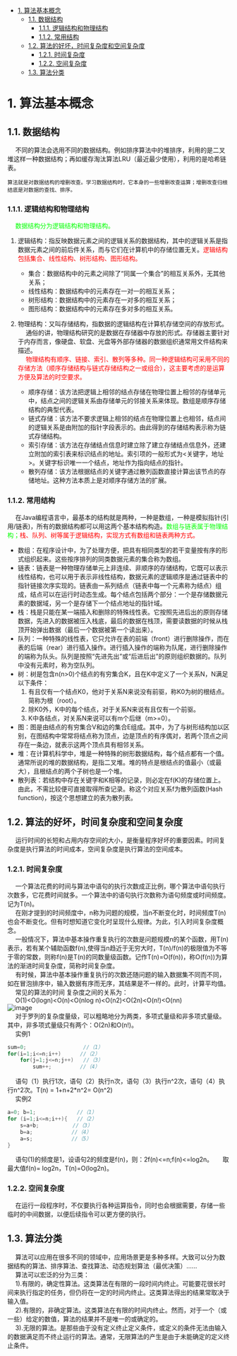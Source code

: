 
<!-- TOC -->

- [1. 算法基本概念](#1-算法基本概念)
    - [1.1. 数据结构](#11-数据结构)
        - [1.1.1. 逻辑结构和物理结构](#111-逻辑结构和物理结构)
        - [1.1.2. 常用结构](#112-常用结构)
    - [1.2. 算法的好坏，时间复杂度和空间复杂度](#12-算法的好坏时间复杂度和空间复杂度)
        - [1.2.1. 时间复杂度](#121-时间复杂度)
        - [1.2.2. 空间复杂度](#122-空间复杂度)
    - [1.3. 算法分类](#13-算法分类)

<!-- /TOC -->

# 1. 算法基本概念

## 1.1. 数据结构  
&emsp; 不同的算法会选用不同的数据结构。例如排序算法中的堆排序，利用的是二叉堆这样一种数据结构；再如缓存淘汰算法LRU（最近最少使用），利用的是哈希链表。 

    算法就是对数据结构的增删改查。学习数据结构时，它本身的一些增删改查运算；增删改查归根结底是对数据的查找、排序。

### 1.1.1. 逻辑结构和物理结构  
&emsp; <font color = "lime">数据结构分为逻辑结构和物理结构。</font>  
1. 逻辑结构：指反映数据元素之间的逻辑关系的数据结构，其中的逻辑关系是指数据元素之间的前后件关系，而与它们在计算机中的存储位置无关。<font color = "red">逻辑结构包括集合、线性结构、树形结构、图形结构。</font>  

    * 集合：数据结构中的元素之间除了“同属一个集合”的相互关系外，无其他关系；  
    * 线性结构：数据结构中的元素存在一对一的相互关系；  
    * 树形结构：数据结构中的元素存在一对多的相互关系；  
    * 图形结构：数据结构中的元素存在多对多的相互关系。  

2. 物理结构：又叫存储结构，指数据的逻辑结构在计算机存储空间的存放形式。  
&emsp; 通俗的讲，物理结构研究的是数据在存储器中存放的形式。存储器主要针对于内存而言，像硬盘、软盘、光盘等外部存储器的数据组织通常用文件结构来描述。  
&emsp; <font color = "red">物理结构有顺序、链接、索引、散列等多种。同一种逻辑结构可采用不同的存储方法（顺序存储结构与链式存储结构之一或组合），这主要考虑的是运算方便及算法的时空要求。</font>  

    * 顺序存储：该方法把逻辑上相邻的结点存储在物理位置上相邻的存储单元中，结点之间的逻辑关系由存储单元的邻接关系来体现。数组是顺序存储结构的典型代表。  
    * 链式存储：该方法不要求逻辑上相邻的结点在物理位置上也相邻，结点间的逻辑关系是由附加的指针字段表示的。由此得到的存储结构表示称为链式存储结构。  
    * 索引存储：该方法在存储结点信息时建立除了建立存储结点信息外，还建立附加的索引表来标识结点的地址。索引项的一般形式为<关键字，地址>。关键字标识唯一一个结点，地址作为指向结点的指针。  
    * 散列存储：该方法根据结点的关键字通过散列函数直接计算出该节点的存储地址。这种方法本质上是对顺序存储方法的扩展。  

### 1.1.2. 常用结构  
&emsp; 在Java编程语言中，最基本的结构就是两种，一种是数组，一种是模拟指针(引用/链表)，所有的数据结构都可以用这两个基本结构构造。<font color = "lime">数组与链表属于物理结构；</font><font color = "red">栈、队列、树等属于逻辑结构，实现方式有数组和链表两种方式。</font>  

* 数组：在程序设计中，为了处理方便，把具有相同类型的若干变量按有序的形式组织起来。这些按序排列的同类数据元素的集合称为数组。  
* 链表：链表是一种物理存储单元上非连续、非顺序的存储结构，它既可以表示线性结构，也可以用于表示非线性结构，数据元素的逻辑顺序是通过链表中的指针链接次序实现的。链表由一系列结点（链表中每一个元素称为结点）组成，结点可以在运行时动态生成。每个结点包括两个部分：一个是存储数据元素的数据域，另一个是存储下一个结点地址的指针域。  
* 栈：栈是只能在某一端插入和删除的特殊线性表。它按照先进后出的原则存储数据，先进入的数据被压入栈底，最后的数据在栈顶，需要读数据的时候从栈顶开始弹出数据（最后一个数据被第一个读出来）。  
* 队列：一种特殊的线性表，它只允许在表的前端（front）进行删除操作，而在表的后端（rear）进行插入操作。进行插入操作的端称为队尾，进行删除操作的端称为队头。队列是按照“先进先出”或“后进后出”的原则组织数据的。队列中没有元素时，称为空队列。  
* 树：树是包含n(n>0)个结点的有穷集合K，且在K中定义了一个关系N，N满足以下条件：  
    1. 有且仅有一个结点K0，他对于关系N来说没有前驱，称K0为树的根结点。简称为根（root）。
    2. 除K0外，K中的每个结点，对于关系N来说有且仅有一个前驱。  
    3. K中各结点，对关系N来说可以有m个后继（m>=0）。  
* 图：图是由结点的有穷集合V和边的集合E组成。其中，为了与树形结构加以区别，在图结构中常常将结点称为顶点，边是顶点的有序偶对，若两个顶点之间存在一条边，就表示这两个顶点具有相邻关系。  
* 堆：在计算机科学中，堆是一种特殊的树形数据结构，每个结点都有一个值。通常所说的堆的数据结构，是指二叉堆。堆的特点是根结点的值最小（或最大），且根结点的两个子树也是一个堆。  
* 散列表：若结构中存在关键字和K相等的记录，则必定在f(K)的存储位置上。由此，不需比较便可直接取得所查记录。称这个对应关系f为散列函数(Hash function)，按这个思想建立的表为散列表。  

<!-- 

数组(Array)
数组是一种聚合数据类型，它是将具有相同类型的若干变量有序地组织在一起的集合。数组可以说是最基本的数据结构，在各种编程语言中都有对应。一个数组可以分解为多个数组元素，按照数据元素的类型，数组可以分为整型数组、字符型数组、浮点型数组、指针数组和结构数组等。数组还可以有一维、二维以及多维等表现形式。 
栈( Stack)
栈是一种特殊的线性表，它只能在一个表的一个固定端进行数据结点的插入和删除操作。栈按照后进先出的原则来存储数据，也就是说，先插入的数据将被压入栈底，最后插入的数据在栈顶，读出数据时，从栈顶开始逐个读出。栈在汇编语言程序中，经常用于重要数据的现场保护。栈中没有数据时，称为空栈。 [5] 
队列(Queue)
队列和栈类似，也是一种特殊的线性表。和栈不同的是，队列只允许在表的一端进行插入操作，而在另一端进行删除操作。一般来说，进行插入操作的一端称为队尾，进行删除操作的一端称为队头。队列中没有元素时，称为空队列。 [5] 
链表( Linked List)
链表是一种数据元素按照链式存储结构进行存储的数据结构，这种存储结构具有在物理上存在非连续的特点。链表由一系列数据结点构成，每个数据结点包括数据域和指针域两部分。其中，指针域保存了数据结构中下一个元素存放的地址。链表结构中数据元素的逻辑顺序是通过链表中的指针链接次序来实现的。 [5] 
树( Tree)
树是典型的非线性结构，它是包括，2个结点的有穷集合K。在树结构中，有且仅有一个根结点，该结点没有前驱结点。在树结构中的其他结点都有且仅有一个前驱结点，而且可以有两个后继结点，m≥0。 [5] 
图(Graph)
图是另一种非线性数据结构。在图结构中，数据结点一般称为顶点，而边是顶点的有序偶对。如果两个顶点之间存在一条边，那么就表示这两个顶点具有相邻关系。

堆(Heap)
堆是一种特殊的树形数据结构，一般讨论的堆都是二叉堆。堆的特点是根结点的值是所有结点中最小的或者最大的，并且根结点的两个子树也是一个堆结构。 

散列表(Hash)
散列表源自于散列函数(Hash function)，其思想是如果在结构中存在关键字和T相等的记录，那么必定在F(T)的存储位置可以找到该记录，这样就可以不用进行比较操作而直接取得所查记录。
-->

## 1.2. 算法的好坏，时间复杂度和空间复杂度  
<!-- 
算法复杂度：
时间复杂度：算法的时间复杂度是指执行算法所需要的计算工作量。一般来说，计算机算法是问题规模n的函数f(n)，算法的时间复杂度也因此记做。T(n)=
Ο(f(n))。因此，问题的规模n越大，算法执行的时间的增长率与f(n) 的增长率正相关，称作渐进时间复杂度（Asymptotic Time Complexity）。
空间复杂度：算法的空间复杂度是指算法需要消耗的内存空间。其计算和表示方法与时间复杂度类似，一般都用复杂度的渐近性来表示。同时间复杂度相比，空间复杂度的分析要简单得多。
-->
&emsp; 运行时间的长短和占用内存空间的大小，是衡量程序好坏的重要因素。时间复杂度是执行算法的时间成本，空间复杂度是执行算法的空间成本。  

### 1.2.1. 时间复杂度  
&emsp; 一个算法花费的时间与算法中语句的执行次数成正比例，哪个算法中语句执行次数多，它花费时间就多。一个算法中的语句执行次数称为语句频度或时间频度。记为T(n)。  
&emsp; 在刚才提到的时间频度中，n称为问题的规模，当n不断变化时，时间频度T(n)也会不断变化。但有时想知道它变化时呈现什么规律。为此，引入时间复杂度概念。  
&emsp; 一般情况下，算法中基本操作重复执行的次数是问题规模n的某个函数，用T(n)表示，若有某个辅助函数f(n),使得当n趋近于无穷大时，T(n)/f(n)的极限值为不等于零的常数，则称f(n)是T(n)的同数量级函数。记作T(n)=O(f(n))，称O(f(n))为算法的渐进时间复杂度，简称时间复杂度。  
&emsp; 有时候，算法中基本操作重复执行的次数还随问题的输入数据集不同而不同，如在冒泡排序中，输入数据有序而无序，其结果是不一样的。此时，计算平均值。  
&emsp; 常见的算法的时间 复杂度之间的关系为：  
&emsp; O(1)<O(logn)<O(n)<O(nlog n)<O(n2)<O(2n)<O(n!)<O(nn)   
![image](https://gitee.com/wt1814/pic-host/raw/master/images/java/function/function-25.png)  
&emsp; 对于罗列的复杂度量级，可以粗略地分为两类，多项式量级和非多项式量级。其中，非多项式量级只有两个：O(2n)和O(n!)。  
&emsp; 实例1  

```java
sum=0;                  //（1）
for(i=1;i<=n;i++)      //（2）
    for(j=1;j<=n;j++)   //（3）
        sum++;         //（4）
```
&emsp; 语句（1）执行1次，语句（2）执行n次，语句（3）执行n^2次，语句（4）执行n^2次。T(n) = 1+n+2*n^2= O(n^2)   
&emsp; 实例2    
```java
a=0; b=1;             //（1）
for (i=1;i<=n;i++){   //（2）
    s=a+b;　　　　    //（3）
    b=a;　　　　　    //（4） 
    a=s;　　　　　    //（5）
}  
```
&emsp; 语句(1)的频度是1，设语句2的频度是f(n)，则：2f(n)<=n;f(n)<=log2n。
&emsp; 取最大值f(n)= log2n，T(n)=O(log2n)。 

### 1.2.2. 空间复杂度  
&emsp; 在运行一段程序时，不仅要执行各种运算指令，同时也会根据需要，存储一些临时的中间数据，以便后续指令可以更方便的执行。  
<!--
空间复杂度：算法所需存储空间的度量，记作：S(n)=O( f(n) )，其中n为问题的规模。
一个算法在计算机存储器上所占用的存储空间，包括存储算法本身所占用的存储空间，算法的输入输出数据所占用的存储空间和算法在运行过程中临时占用的存储空间这三个方面。如果额外空间相对于输入数据量来说是个常数，则称此算法是原地工作。
算法的输入输出数据所占用的存储空间是由要解决的问题决定的，是通过参数表由调用函数传递而来的，它不随本算法的不同而改变。存储算法本身所占用的存储空间与算法书写的长短成正比，要压缩这方面的存储空间，就必须编写出较短的算法。
-->

## 1.3. 算法分类  
&emsp; 算法可以应用在很多不同的领域中，应用场景更是多种多样。大致可以分为数据结构的算法、排序算法、查找算法、动态规划算法（最优决策）......  
&emsp; 算法可以宏泛的分为三类：  
&emsp; 1).有限的，确定性算法。这类算法在有限的一段时间内终止。可能要花很长时间来执行指定的任务，但仍将在一定的时间内终止。这类算法得出的结果常取决于输入值。  
&emsp; 2).有限的，非确定算法。这类算法在有限的时间内终止。然而，对于一个（或一些）给定的数值，算法的结果并不是唯一的或确定的。  
&emsp; 3).无限的算法。是那些由于没有定义终止定义条件，或定义的条件无法由输入的数据满足而不终止运行的算法。通常，无限算法的产生是由于未能确定的定义终止条件。  
